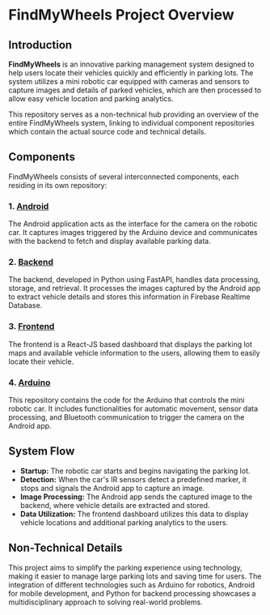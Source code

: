 
# FindMyWheels Project Overview

## Introduction
**FindMyWheels** is an innovative parking management system designed to help users locate their vehicles quickly and efficiently in parking lots. The system utilizes a mini robotic car equipped with cameras and sensors to capture images and details of parked vehicles, which are then processed to allow easy vehicle location and parking analytics.

This repository serves as a non-technical hub providing an overview of the entire FindMyWheels system, linking to individual component repositories which contain the actual source code and technical details.

## Components
FindMyWheels consists of several interconnected components, each residing in its own repository:

### 1. [Android](https://github.com/SidmoGoesBrrr/FindMyWheels-Android)
The Android application acts as the interface for the camera on the robotic car. It captures images triggered by the Arduino device and communicates with the backend to fetch and display available parking data.

### 2. [Backend](https://github.com/SidmoGoesBrrr/FindMyWheels-Backend)
The backend, developed in Python using FastAPI, handles data processing, storage, and retrieval. It processes the images captured by the Android app to extract vehicle details and stores this information in Firebase Realtime Database.

### 3. [Frontend](https://github.com/SidmoGoesBrrr/FindMyWheels-Frontend)
The frontend is a React-JS based dashboard that displays the parking lot maps and available vehicle information to the users, allowing them to easily locate their vehicle.

### 4. [Arduino](https://github.com/SidmoGoesBrrr/FindMyWheels-Arduino)
This repository contains the code for the Arduino that controls the mini robotic car. It includes functionalities for automatic movement, sensor data processing, and Bluetooth communication to trigger the camera on the Android app.

## System Flow
- **Startup:** The robotic car starts and begins navigating the parking lot.
- **Detection:** When the car's IR sensors detect a predefined marker, it stops and signals the Android app to capture an image.
- **Image Processing:** The Android app sends the captured image to the backend, where vehicle details are extracted and stored.
- **Data Utilization:** The frontend dashboard utilizes this data to display vehicle locations and additional parking analytics to the users.

## Non-Technical Details
This project aims to simplify the parking experience using technology, making it easier to manage large parking lots and saving time for users. The integration of different technologies such as Arduino for robotics, Android for mobile development, and Python for backend processing showcases a multidisciplinary approach to solving real-world problems.
